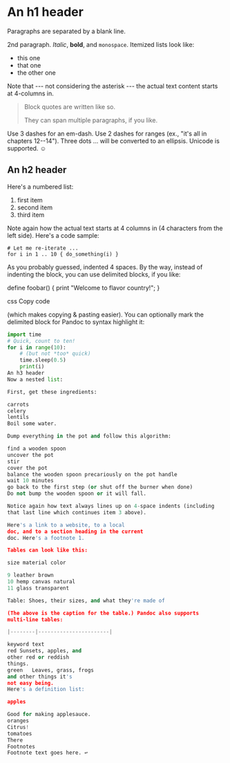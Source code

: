 An h1 header
============

Paragraphs are separated by a blank line.

2nd paragraph. *Italic*, **bold**, and `monospace`. Itemized lists
look like:

  * this one
  * that one
  * the other one

Note that --- not considering the asterisk --- the actual text
content starts at 4-columns in.

> Block quotes are
> written like so.
>
> They can span multiple paragraphs,
> if you like.

Use 3 dashes for an em-dash. Use 2 dashes for ranges (ex., "it's all
in chapters 12--14"). Three dots ... will be converted to an ellipsis.
Unicode is supported. ☺

An h2 header
------------

Here's a numbered list:

 1. first item
 2. second item
 3. third item

Note again how the actual text starts at 4 columns in (4 characters
from the left side). Here's a code sample:

    # Let me re-iterate ...
    for i in 1 .. 10 { do_something(i) }

As you probably guessed, indented 4 spaces. By the way, instead of
indenting the block, you can use delimited blocks, if you like:

define foobar() {
print "Welcome to flavor country!";
}

css
Copy code

(which makes copying & pasting easier). You can optionally mark the
delimited block for Pandoc to syntax highlight it:

```python
import time
# Quick, count to ten!
for i in range(10):
    # (but not *too* quick)
    time.sleep(0.5)
    print(i)
An h3 header
Now a nested list:

First, get these ingredients:

carrots
celery
lentils
Boil some water.

Dump everything in the pot and follow this algorithm:

find a wooden spoon
uncover the pot
stir
cover the pot
balance the wooden spoon precariously on the pot handle
wait 10 minutes
go back to the first step (or shut off the burner when done)
Do not bump the wooden spoon or it will fall.

Notice again how text always lines up on 4-space indents (including
that last line which continues item 3 above).

Here's a link to a website, to a local
doc, and to a section heading in the current
doc. Here's a footnote 1.

Tables can look like this:

size material color

9 leather brown
10 hemp canvas natural
11 glass transparent

Table: Shoes, their sizes, and what they're made of

(The above is the caption for the table.) Pandoc also supports
multi-line tables:

|--------|-----------------------|

keyword	text
red	Sunsets, apples, and
other red or reddish
things.
green	Leaves, grass, frogs
and other things it's
not easy being.
Here's a definition list:

apples

Good for making applesauce.
oranges
Citrus!
tomatoes
There
Footnotes
Footnote text goes here. ↩